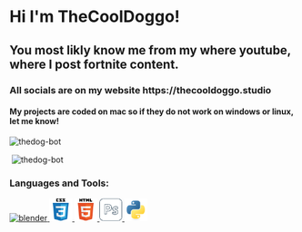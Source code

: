 <h1 align="left">Hi I'm TheCoolDoggo!</h1>
<h2 align="left">You most likly know me from my where youtube, where I post fortnite content. </h2>
<h3 align="left">All socials are on my website https://thecooldoggo.studio </h3>
<h4 align="left">My projects are coded on mac so if they do not work on windows or linux, let me know! </h4>
<p align="left"> <img src="https://komarev.com/ghpvc/?username=thedog-bot&label=Profile%20views&color=0e75b6&style=flat" alt="thedog-bot" /> </p>
<p align="left">
</p>
<p>&nbsp;<img align="center" src="https://github-readme-stats.vercel.app/api?username=thedog-bot&show_icons=true&locale=en" alt="thedog-bot" /></p>

<h3 align="left">Languages and Tools:</h3>
<p align="left"> <a href="https://www.blender.org/" target="_blank" rel="noreferrer"> <img src="https://download.blender.org/branding/community/blender_community_badge_white.svg" alt="blender" width="40" height="40"/> </a> <a href="https://www.w3schools.com/css/" target="_blank" rel="noreferrer"> <img src="https://raw.githubusercontent.com/devicons/devicon/master/icons/css3/css3-original-wordmark.svg" alt="css3" width="40" height="40"/> </a> <a href="https://www.w3.org/html/" target="_blank" rel="noreferrer"> <img src="https://raw.githubusercontent.com/devicons/devicon/master/icons/html5/html5-original-wordmark.svg" alt="html5" width="40" height="40"/> </a> <a href="https://www.photoshop.com/en" target="_blank" rel="noreferrer"> <img src="https://raw.githubusercontent.com/devicons/devicon/master/icons/photoshop/photoshop-line.svg" alt="photoshop" width="40" height="40"/> </a> <a href="https://www.python.org" target="_blank" rel="noreferrer"> <img src="https://raw.githubusercontent.com/devicons/devicon/master/icons/python/python-original.svg" alt="python" width="40" height="40"/> </a> </p>

